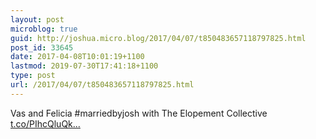 ```yaml
---
layout: post
microblog: true
guid: http://joshua.micro.blog/2017/04/07/t850483657118797825.html
post_id: 33645
date: 2017-04-08T10:01:19+1100
lastmod: 2019-07-30T17:41:18+1100
type: post
url: /2017/04/07/t850483657118797825.html
---
```

Vas and Felicia #marriedbyjosh with The Elopement Collective [t.co/PIhcQluQk...](https://t.co/PIhcQluQk9)
